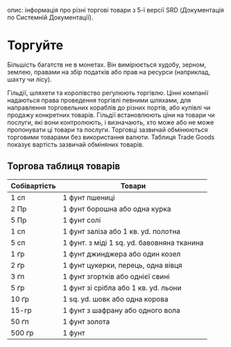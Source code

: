 опис: інформація про різні торгові товари з 5-ї версії SRD (Документація по Системній Документації).

# Торгуйте
Більшість багатств не в монетах. Він вимірюється худобу, зерном, землею, правами на збір податків або прав на ресурси (наприклад, шахту чи лісу).

Гільдії, шляхети та королівство регулюють торгівлю. Цінні компанії надаються права проведення торгівлі певними шляхами, для направлення торговельних кораблів до різних портів, або купівлі чи продажу конкретних товарів. Гільдії встановлюють ціни на товари чи послуги, які вони контролюють, і визначають, хто може або не може пропонувати ці товари та послуги. Торговці зазвичай обмінюються торговими товарами без використання валюти. Таблиця Trade Goods показує вартість зазвичай обміняних товарів.

## Торгова таблиця товарів
| Собівартість | Товари                                     |
| ------------ | ------------------------------------------ |
| 1 сп         | 1 фунт пшениці                             |
| 2 Пр         | 1 фунт борошна або одна курка              |
| 5 Пр         | 1 фунт солі                                |
| 1 сп         | 1 фунт заліза або 1 кв. yd. полотна        |
| 5 сп         | 1 фунт. з міді 1 sq. yd. бавовняна тканина |
| 1 ґр         | 1 фунт джинджера або один козел            |
| 2 ґр         | 1 фунт цукерки, перець, одна вівця         |
| 3 ґп         | 1 фунт згортків або однієї свині           |
| 5 ґр         | 1 фунт зі срібла або 1 кв. yd. льони       |
| 10 ґр        | 1 sq. yd. шовк або одна корова             |
| 15-гр        | 1 фунт з шафрану або одного вола           |
| 50 ґп        | 1 фунт золота                              |
| 500 ґр       | 1 фунт                                     |
